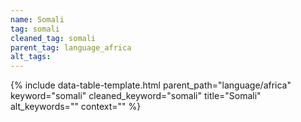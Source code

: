 ```yaml
---
name: Somali
tag: somali
cleaned_tag: somali
parent_tag: language_africa
alt_tags: 
---
```


{% include data-table-template.html 
  parent_path="language/africa" 
  keyword="somali" 
  cleaned_keyword="somali" 
  title="Somali"
  alt_keywords=""
  context=""
%}

